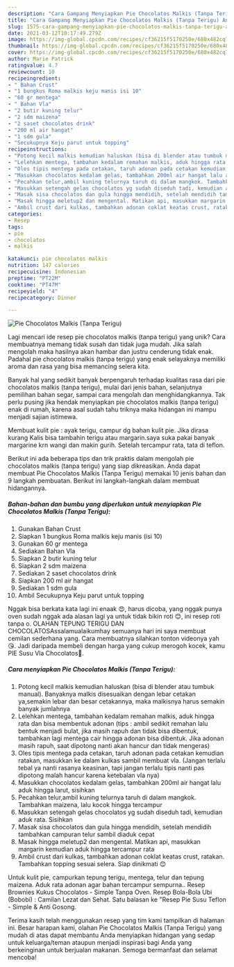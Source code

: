 ```yaml
---
description: "Cara Gampang Menyiapkan Pie Chocolatos Malkis (Tanpa Terigu) Anti Gagal"
title: "Cara Gampang Menyiapkan Pie Chocolatos Malkis (Tanpa Terigu) Anti Gagal"
slug: 1575-cara-gampang-menyiapkan-pie-chocolatos-malkis-tanpa-terigu-anti-gagal
date: 2021-03-12T10:17:49.279Z
image: https://img-global.cpcdn.com/recipes/cf36215f5170250e/680x482cq70/pie-chocolatos-malkis-tanpa-terigu-foto-resep-utama.jpg
thumbnail: https://img-global.cpcdn.com/recipes/cf36215f5170250e/680x482cq70/pie-chocolatos-malkis-tanpa-terigu-foto-resep-utama.jpg
cover: https://img-global.cpcdn.com/recipes/cf36215f5170250e/680x482cq70/pie-chocolatos-malkis-tanpa-terigu-foto-resep-utama.jpg
author: Marie Patrick
ratingvalue: 4.7
reviewcount: 10
recipeingredient:
- " Bahan Crust"
- "1 bungkus Roma malkis keju manis isi 10"
- "60 gr mentega"
- " Bahan Vla"
- "2 butir kuning telur"
- "2 sdm maizena"
- "2 saset chocolatos drink"
- "200 ml air hangat"
- "1 sdm gula"
- "Secukupnya Keju parut untuk topping"
recipeinstructions:
- "Potong kecil malkis kemudian haluskan (bisa di blender atau tumbuk manual). Banyaknya malkis disesuaikan dengan lebar cetakan ya,semakin lebar dan besar cetakannya, maka malkisnya harus semakin banyak jumlahnya"
- "Lelehkan mentega, tambahan kedalam remahan malkis, aduk hingga rata dan bisa membentuk adonan (tips : ambil sedikit remahan lalu bentuk menjadi bulat, jika masih rapuh dan tidak bisa dibentuk, tambahkan lagi mentega cair hingga adonan bisa dibentuk. Jika adonan masih rapuh, saat dipotong nanti akan hancur dan tidak mengeras)"
- "Oles tipis mentega pada cetakan, taruh adonan pada cetakan kemudian ratakan, masukkan ke dalam kulkas sambil membuat vla. (Jangan terlalu tebal ya nanti rasanya keasinan, tapi jangan terlalu tipis nanti pas dipotong malah hancur karena ketebalan vla nya)"
- "Masukkan chocolatos kedalam gelas, tambahkan 200ml air hangat lalu aduk hingga larut, sisihkan"
- "Pecahkan telur,ambil kuning telurnya taruh di dalam mangkok. Tambahkan maizena, lalu kocok hingga tercampur"
- "Masukkan setengah gelas chocolatos yg sudah diseduh tadi, kemudian aduk rata. Sisihkan"
- "Masak sisa chocolatos dan gula hingga mendidih, setelah mendidih tambahkan campuran telur sambil diaduk cepat"
- "Masak hingga meletup2 dan mengental. Matikan api, masukkan margarin kemudian aduk hingga tercampur rata"
- "Ambil crust dari kulkas, tambahkan adonan coklat keatas crust, ratakan. Tambahkan topping sesuai selera. Siap dinikmati 😊"
categories:
- Resep
tags:
- pie
- chocolatos
- malkis

katakunci: pie chocolatos malkis 
nutrition: 147 calories
recipecuisine: Indonesian
preptime: "PT22M"
cooktime: "PT47M"
recipeyield: "4"
recipecategory: Dinner

---
```



![Pie Chocolatos Malkis (Tanpa Terigu)](https://img-global.cpcdn.com/recipes/cf36215f5170250e/680x482cq70/pie-chocolatos-malkis-tanpa-terigu-foto-resep-utama.jpg)

Lagi mencari ide resep pie chocolatos malkis (tanpa terigu) yang unik? Cara membuatnya memang tidak susah dan tidak juga mudah. Jika salah mengolah maka hasilnya akan hambar dan justru cenderung tidak enak. Padahal pie chocolatos malkis (tanpa terigu) yang enak selayaknya memiliki aroma dan rasa yang bisa memancing selera kita.

Banyak hal yang sedikit banyak berpengaruh terhadap kualitas rasa dari pie chocolatos malkis (tanpa terigu), mulai dari jenis bahan, selanjutnya pemilihan bahan segar, sampai cara mengolah dan menghidangkannya. Tak perlu pusing jika hendak menyiapkan pie chocolatos malkis (tanpa terigu) enak di rumah, karena asal sudah tahu triknya maka hidangan ini mampu menjadi sajian istimewa.

Membuat kulit pie : ayak terigu, campur dg bahan kulit pie. Jika dirasa kurang Kalis bisa tambahin terigu atau margarin.saya suka pakai banyak margarine krn wangi dan makin gurih. Setelah tercampur rata, tata di teflon.


Berikut ini ada beberapa tips dan trik praktis dalam mengolah pie chocolatos malkis (tanpa terigu) yang siap dikreasikan. Anda dapat membuat Pie Chocolatos Malkis (Tanpa Terigu) memakai 10 jenis bahan dan 9 langkah pembuatan. Berikut ini langkah-langkah dalam membuat hidangannya.

<!--inarticleads1-->

##### Bahan-bahan dan bumbu yang diperlukan untuk menyiapkan Pie Chocolatos Malkis (Tanpa Terigu):

1. Gunakan  Bahan Crust
1. Siapkan 1 bungkus Roma malkis keju manis (isi 10)
1. Gunakan 60 gr mentega
1. Sediakan  Bahan Vla
1. Siapkan 2 butir kuning telur
1. Siapkan 2 sdm maizena
1. Sediakan 2 saset chocolatos drink
1. Siapkan 200 ml air hangat
1. Sediakan 1 sdm gula
1. Ambil Secukupnya Keju parut untuk topping


Nggak bisa berkata kata lagi ini enaak 😍, harus dicoba, yang nggak punya oven sudah nggak ada alasan lagi ya untuk tidak bikin roti 😊, ini resep roti tanpa o. OLAHAN TEPUNG TERIGU DAN CHOCOLATOSAssalamualaikumhay semuanya hari ini saya membuat cemilan sederhana yang. Cara membuatnya silahkan tonton videonya yah😘. Jadi daripada membeli dengan harga yang cukup merogoh kocek, kamu PIE Susu Vla Chocolatos🥧. 

<!--inarticleads2-->

##### Cara menyiapkan Pie Chocolatos Malkis (Tanpa Terigu):

1. Potong kecil malkis kemudian haluskan (bisa di blender atau tumbuk manual). Banyaknya malkis disesuaikan dengan lebar cetakan ya,semakin lebar dan besar cetakannya, maka malkisnya harus semakin banyak jumlahnya
1. Lelehkan mentega, tambahan kedalam remahan malkis, aduk hingga rata dan bisa membentuk adonan (tips : ambil sedikit remahan lalu bentuk menjadi bulat, jika masih rapuh dan tidak bisa dibentuk, tambahkan lagi mentega cair hingga adonan bisa dibentuk. Jika adonan masih rapuh, saat dipotong nanti akan hancur dan tidak mengeras)
1. Oles tipis mentega pada cetakan, taruh adonan pada cetakan kemudian ratakan, masukkan ke dalam kulkas sambil membuat vla. (Jangan terlalu tebal ya nanti rasanya keasinan, tapi jangan terlalu tipis nanti pas dipotong malah hancur karena ketebalan vla nya)
1. Masukkan chocolatos kedalam gelas, tambahkan 200ml air hangat lalu aduk hingga larut, sisihkan
1. Pecahkan telur,ambil kuning telurnya taruh di dalam mangkok. Tambahkan maizena, lalu kocok hingga tercampur
1. Masukkan setengah gelas chocolatos yg sudah diseduh tadi, kemudian aduk rata. Sisihkan
1. Masak sisa chocolatos dan gula hingga mendidih, setelah mendidih tambahkan campuran telur sambil diaduk cepat
1. Masak hingga meletup2 dan mengental. Matikan api, masukkan margarin kemudian aduk hingga tercampur rata
1. Ambil crust dari kulkas, tambahkan adonan coklat keatas crust, ratakan. Tambahkan topping sesuai selera. Siap dinikmati 😊


Untuk kulit pie, campurkan tepung terigu, mentega, telur dan tepung maizena. Aduk rata adonan agar bahan tercampur sempurna.. Resep Brownies Kukus Chocolatos - Simple Tanpa Oven. Resep Bola-Bola Ubi (Bobobi) : Camilan Lezat dan Sehat. Satu balasan ke &#34;Resep Pie Susu Teflon - Simple &amp; Anti Gosong. 

Terima kasih telah menggunakan resep yang tim kami tampilkan di halaman ini. Besar harapan kami, olahan Pie Chocolatos Malkis (Tanpa Terigu) yang mudah di atas dapat membantu Anda menyiapkan hidangan yang sedap untuk keluarga/teman ataupun menjadi inspirasi bagi Anda yang berkeinginan untuk berjualan makanan. Semoga bermanfaat dan selamat mencoba!
